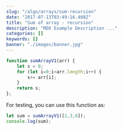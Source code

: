 ```yaml
---
slug: "/algo/arrays/sum-recursion"
date: "2017-07-13T03:49:16.408Z"
title: "Sum of array - recursion"
description: "MDX Example Description ..."
categories: []
keywords: []
banner: "./images/banner.jpg"
---
```



```javascript
function sumArrayV1(arr) {
    let s = 0;
    for (let i=0;i<arr.length;i++) {
        s+= arr[i];
    }
    return s;
};
```

For testing, you can use this function as:

```javascript
let sum = sumArrayV1([2,3,8]);
console.log(sum);
```


<Counter initialCounter={3} />
